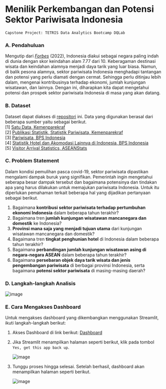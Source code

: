 # Menilik Perkembangan dan Potensi Sektor Pariwisata Indonesia
`Capstone Project: TETRIS Data Analytics Bootcamp DQLab`
### A. Pendahuluan
Mengutip dari [*Forbes*](https://www.forbes.com/sites/laurabegleybloom/2022/02/22/the-worlds-50-most-beautiful-countries-you-wont-believe-where-the-us-ranked/?sh=6a5e6e73389a) (2022), Indonesia diakui sebagai negara paling indah di dunia dengan skor keindahan alam 7.77 dari 10. Keberagaman destinasi wisata dan keindahan alamnya menjadi daya tarik yang luar biasa. Namun, di balik pesona alamnya, sektor pariwisata Indonesia menghadapi tantangan dan potensi yang perlu diamati dengan cermat. Sehingga perlu ditinjau lebih dalam, mengenai kontribusinya terhadap ekonomi, jumlah kunjungan wisatawan, dan lainnya. Dengan ini, diharapkan kita dapat mengetahui potensi dan prospek sektor pariwisata Indonesia di masa yang akan datang.

### B. Dataset
Dataset dapat diakses di [repositori](https://github.com/bintangpradanaa/capstone-project-pariwisata/tree/d69edd63eff407c474f4225a0f7d153ae9e95c0a/dataset-clean) ini. Data yang digunakan berasal dari beberapa sumber yaitu sebagai berikut.\
[1] [Satu Data, Kemenparekraf](https://satudata.kemenparekraf.go.id/)\
[2] [Publikasi Statistik, Statistik Pariwisata, Kemenparekraf](https://kemenparekraf.go.id/)\
[3] [Pariwisata, BPS Indonesia](https://www.bps.go.id/id/statistics-table?subject=561)\
[4] [Statistik Hotel dan Akomodasi Lainnya di Indonesia, BPS Indonesia](https://www.bps.go.id/id/publication/2023/12/29/d9c277bd3ad62674f53e454a/statistik-hotel-dan-akomodasi-lainnya-di-indonesia-2023.html)\
[5] [Visitor Arrival Statistics, ASEANStats](https://data.aseanstats.org/)

### C. Problem Statement
Dalam kondisi pemulihan pasca covid-19, sektor pariwisata dipastikan mengalami dampak buruk yang signifikan. Pemerintah ingin mengetahui seberapa besar dampak tersebut dan bagaimana potensinya dan tindakan apa yang harus dilakukan untuk memajukan pariwisata Indonesia. Untuk itu diperlukan pemahaman terkait beberapa hal yang dijadikan pertanyaan sebagai berikut.
1. Bagaimana **kontribusi sektor pariwisata terhadap pertumbuhan ekonomi Indonesia** dalam beberapa tahun terakhir?
2. Bagaimana tren **jumlah kunjungan wisatawan mancanegara dan domestik** ke Indonesia?
3. **Provinsi mana saja yang menjadi tujuan utama** dari kunjungan wisatawan mancanegara dan domestik?
4. Bagaimana tren **tingkat penghunian hotel** di Indonesia dalam beberapa tahun terakhir?
5. Bagaimana **perbandingan jumlah kunjungan wisatawan asing di negara-negara ASEAN** dalam beberapa tahun terakhir?
6. Bagaimana **persebaran objek daya tarik wisata dan jenis pengembangan pariwisata** di berbagai provinsi Indonesia, serta bagaimana **potensi sektor pariwisata** di masing-masing daerah?

### D. Langkah-langkah Analisis
![image](https://github.com/bintangpradanaa/capstone-project-pariwisata/assets/114275130/18de802c-c2cb-4804-87d5-59b67aa6de10)

   
### E. Cara Mengakses Dashboard
Untuk mengakses dashboard yang dikembangkan menggunakan Streamlit, ikuti langkah-langkah berikut:

1. Akses Dashboard di link berikut: [Dashboard](https://capstone-project-pariwisata-bintangpradana.streamlit.app/)
2. Jika Streamlit menampilkan halaman seperti berikut, klik pada tombol `Yes, get this app back up`.
   
   ![image](https://github.com/bintangpradanaa/capstone-project-pariwisata/assets/114275130/c76868ca-7f3c-48f7-8d12-f32c8ac22005)
   
3. Tunggu proses hingga selesai. Setelah berhasil, dashboard akan menampilkan halaman seperti berikut.
   
   ![image](https://github.com/bintangpradanaa/capstone-project-pariwisata/assets/114275130/bf9f8b3f-29df-45ae-8889-9f85b62ab2ec)


  

